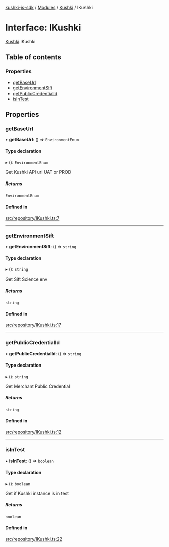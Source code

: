 [kushki-js-sdk](../README.md) / [Modules](../modules.md) / [Kushki](../modules/Kushki.md) / IKushki

# Interface: IKushki

[Kushki](../modules/Kushki.md).IKushki

## Table of contents

### Properties

- [getBaseUrl](Kushki.IKushki.md#getbaseurl)
- [getEnvironmentSift](Kushki.IKushki.md#getenvironmentsift)
- [getPublicCredentialId](Kushki.IKushki.md#getpubliccredentialid)
- [isInTest](Kushki.IKushki.md#isintest)

## Properties

### getBaseUrl

• **getBaseUrl**: () => `EnvironmentEnum`

#### Type declaration

▸ (): `EnvironmentEnum`

Get Kushki API url UAT or PROD

##### Returns

`EnvironmentEnum`

#### Defined in

[src/repository/IKushki.ts:7](https://github.com/ksh-js-sdk-dev/kushki-js-sdk/blob/8694a90/src/repository/IKushki.ts#L7)

___

### getEnvironmentSift

• **getEnvironmentSift**: () => `string`

#### Type declaration

▸ (): `string`

Get Sift Science env

##### Returns

`string`

#### Defined in

[src/repository/IKushki.ts:17](https://github.com/ksh-js-sdk-dev/kushki-js-sdk/blob/8694a90/src/repository/IKushki.ts#L17)

___

### getPublicCredentialId

• **getPublicCredentialId**: () => `string`

#### Type declaration

▸ (): `string`

Get Merchant Public Credential

##### Returns

`string`

#### Defined in

[src/repository/IKushki.ts:12](https://github.com/ksh-js-sdk-dev/kushki-js-sdk/blob/8694a90/src/repository/IKushki.ts#L12)

___

### isInTest

• **isInTest**: () => `boolean`

#### Type declaration

▸ (): `boolean`

Get if Kushki instance is in test

##### Returns

`boolean`

#### Defined in

[src/repository/IKushki.ts:22](https://github.com/ksh-js-sdk-dev/kushki-js-sdk/blob/8694a90/src/repository/IKushki.ts#L22)
